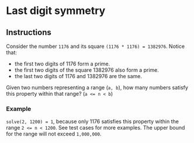 # Last digit symmetry
## Instructions
Consider the number `1176` and its square `(1176 * 1176) = 1382976`. Notice that:
- the first two digits of 1176 form a prime.
- the first two digits of the square 1382976 also form a prime.
- the last two digits of 1176 and 1382976 are the same.

Given two numbers representing a range (`a, b`), how many numbers satisfy this property within that range? (`a <= n < b`)

### Example
`solve(2, 1200) = 1`, because only 1176 satisfies this property within the range `2 <= n < 1200`. See test cases for more examples. The upper bound for the range will not exceed `1,000,000`.
